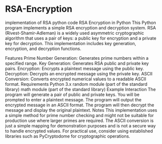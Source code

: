 # RSA-Encryption
implementation of RSA python code RSA Encryption in Python This Python program implements a simple RSA encryption and decryption system. RSA (Rivest-Shamir-Adleman) is a widely used asymmetric cryptographic algorithm that uses a pair of keys: a public key for encryption and a private key for decryption. This implementation includes key generation, encryption, and decryption functions.

Features Prime Number Generation: Generates prime numbers within a specified range. Key Generation: Generates RSA public and private key pairs. Encryption: Encrypts a plaintext message using the public key. Decryption: Decrypts an encrypted message using the private key. ASCII Conversion: Converts encrypted numerical values to a readable ASCII format. Requirements Python 3.x random module (part of the standard library) math module (part of the standard library) Example Interaction The program will generate a pair of public and private keys. You will be prompted to enter a plaintext message. The program will output the encrypted message in an ASCII format. The program will then decrypt the message and display the original plaintext. Notes This implementation uses a simple method for prime number checking and might not be suitable for production use where larger primes are required. The ASCII conversion is just a simple mapping for demonstration purposes and is not a secure way to handle encrypted values. For practical use, consider using established libraries such as PyCryptodome for cryptographic operations.
